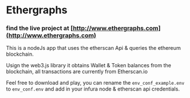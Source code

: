 # Ethergraphs

### find the live project at [http://www.ethergraphs.com](http://www.ethergraphs.com)

This is a nodeJs app that uses the etherscan Api & queries the ethereum blockchain.

Usign the web3.js library it obtains Wallet & Token balances from the blockchain, all transactions are currently from Etherscan.io

Feel free to download and play, you can rename the `env_conf_example.env` to `env_conf.env` and add in your infura node & etherscan api credentials.
